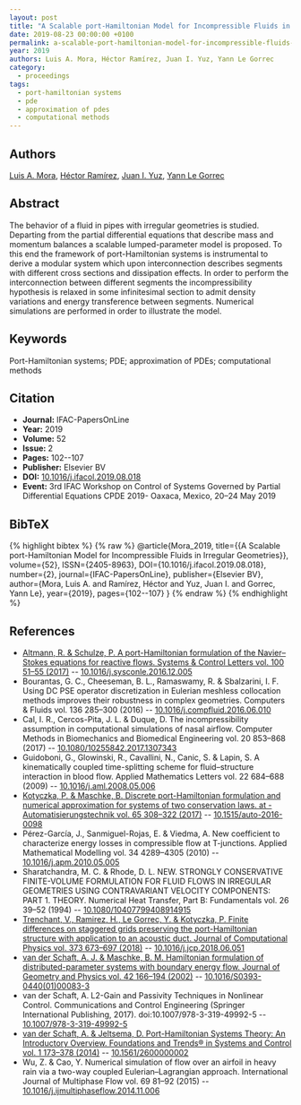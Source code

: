 ```yaml
---
layout: post
title: "A Scalable port-Hamiltonian Model for Incompressible Fluids in Irregular Geometries"
date: 2019-08-23 00:00:00 +0100
permalink: a-scalable-port-hamiltonian-model-for-incompressible-fluids-in-irregular-geometries
year: 2019
authors: Luis A. Mora, Héctor Ramírez, Juan I. Yuz, Yann Le Gorrec
category:
  - proceedings
tags:
  - port-hamiltonian systems
  - pde
  - approximation of pdes
  - computational methods
---
```

 
## Authors
[Luis A. Mora](authors/luis_a_mora), [Héctor Ramírez](authors/hector_ramirez), [Juan I. Yuz](authors/juan_i_yuz), [Yann Le Gorrec](authors/yann_le_gorrec)
 
## Abstract
The behavior of a fluid in pipes with irregular geometries is studied. Departing from the partial differential equations that describe mass and momentum balances a scalable lumped-parameter model is proposed. To this end the framework of port-Hamiltonian systems is instrumental to derive a modular system which upon interconnection describes segments with different cross sections and dissipation effects. In order to perform the interconnection between different segments the incompressibility hypothesis is relaxed in some infinitesimal section to admit density variations and energy transference between segments. Numerical simulations are performed in order to illustrate the model.
 
## Keywords
Port-Hamiltonian systems; PDE; approximation of PDEs; computational methods
 
## Citation
- **Journal:** IFAC-PapersOnLine
- **Year:** 2019
- **Volume:** 52
- **Issue:** 2
- **Pages:** 102--107
- **Publisher:** Elsevier BV
- **DOI:** [10.1016/j.ifacol.2019.08.018](https://doi.org/10.1016/j.ifacol.2019.08.018)
- **Event:** 3rd IFAC Workshop on Control of Systems Governed by Partial Differential Equations CPDE 2019- Oaxaca, Mexico, 20–24 May 2019
 
## BibTeX
{% highlight bibtex %}
{% raw %}
@article{Mora_2019,
  title={{A Scalable port-Hamiltonian Model for Incompressible Fluids in Irregular Geometries}},
  volume={52},
  ISSN={2405-8963},
  DOI={10.1016/j.ifacol.2019.08.018},
  number={2},
  journal={IFAC-PapersOnLine},
  publisher={Elsevier BV},
  author={Mora, Luis A. and Ramírez, Héctor and Yuz, Juan I. and Gorrec, Yann Le},
  year={2019},
  pages={102--107}
}
{% endraw %}
{% endhighlight %}
 
## References
- [Altmann, R. & Schulze, P. A port-Hamiltonian formulation of the Navier–Stokes equations for reactive flows. Systems &amp; Control Letters vol. 100 51–55 (2017)](a-port-hamiltonian-formulation-of-the-navier-stokes-equations-for-reactive-flows) -- [10.1016/j.sysconle.2016.12.005](https://doi.org/10.1016/j.sysconle.2016.12.005)
- Bourantas, G. C., Cheeseman, B. L., Ramaswamy, R. & Sbalzarini, I. F. Using DC PSE operator discretization in Eulerian meshless collocation methods improves their robustness in complex geometries. Computers &amp; Fluids vol. 136 285–300 (2016) -- [10.1016/j.compfluid.2016.06.010](https://doi.org/10.1016/j.compfluid.2016.06.010)
- Cal, I. R., Cercos-Pita, J. L. & Duque, D. The incompressibility assumption in computational simulations of nasal airflow. Computer Methods in Biomechanics and Biomedical Engineering vol. 20 853–868 (2017) -- [10.1080/10255842.2017.1307343](https://doi.org/10.1080/10255842.2017.1307343)
- Guidoboni, G., Glowinski, R., Cavallini, N., Canic, S. & Lapin, S. A kinematically coupled time-splitting scheme for fluid–structure interaction in blood flow. Applied Mathematics Letters vol. 22 684–688 (2009) -- [10.1016/j.aml.2008.05.006](https://doi.org/10.1016/j.aml.2008.05.006)
- [Kotyczka, P. & Maschke, B. Discrete port-Hamiltonian formulation and numerical approximation for systems of two conservation laws. at - Automatisierungstechnik vol. 65 308–322 (2017)](discrete-port-hamiltonian-formulation-and-numerical-approximation-for-systems-of-two-conservation-laws) -- [10.1515/auto-2016-0098](https://doi.org/10.1515/auto-2016-0098)
- Pérez-García, J., Sanmiguel-Rojas, E. & Viedma, A. New coefficient to characterize energy losses in compressible flow at T-junctions. Applied Mathematical Modelling vol. 34 4289–4305 (2010) -- [10.1016/j.apm.2010.05.005](https://doi.org/10.1016/j.apm.2010.05.005)
- Sharatchandra, M. C. & Rhode, D. L. NEW. STRONGLY CONSERVATIVE FINITE-VOLUME FORMULATION FOR FLUID FLOWS IN IRREGULAR GEOMETRIES USING CONTRAVARIANT VELOCITY COMPONENTS: PART 1. THEORY. Numerical Heat Transfer, Part B: Fundamentals vol. 26 39–52 (1994) -- [10.1080/10407799408914915](https://doi.org/10.1080/10407799408914915)
- [Trenchant, V., Ramirez, H., Le Gorrec, Y. & Kotyczka, P. Finite differences on staggered grids preserving the port-Hamiltonian structure with application to an acoustic duct. Journal of Computational Physics vol. 373 673–697 (2018)](finite-differences-on-staggered-grids-preserving-the-port-hamiltonian-structure-with-application-to-an-acoustic-duct) -- [10.1016/j.jcp.2018.06.051](https://doi.org/10.1016/j.jcp.2018.06.051)
- [van der Schaft, A. J. & Maschke, B. M. Hamiltonian formulation of distributed-parameter systems with boundary energy flow. Journal of Geometry and Physics vol. 42 166–194 (2002)](hamiltonian-formulation-of-distributed-parameter-systems-with-boundary-energy-flow) -- [10.1016/S0393-0440(01)00083-3](https://doi.org/10.1016/S0393-0440(01)00083-3)
- van der Schaft, A. L2-Gain and Passivity Techniques in Nonlinear Control. Communications and Control Engineering (Springer International Publishing, 2017). doi:10.1007/978-3-319-49992-5 -- [10.1007/978-3-319-49992-5](https://doi.org/10.1007/978-3-319-49992-5)
- [van der Schaft, A. & Jeltsema, D. Port-Hamiltonian Systems Theory: An Introductory Overview. Foundations and Trends® in Systems and Control vol. 1 173–378 (2014)](port-hamiltonian-systems-theory-an-introductory-overview-journal) -- [10.1561/2600000002](https://doi.org/10.1561/2600000002)
- Wu, Z. & Cao, Y. Numerical simulation of flow over an airfoil in heavy rain via a two-way coupled Eulerian–Lagrangian approach. International Journal of Multiphase Flow vol. 69 81–92 (2015) -- [10.1016/j.ijmultiphaseflow.2014.11.006](https://doi.org/10.1016/j.ijmultiphaseflow.2014.11.006)

